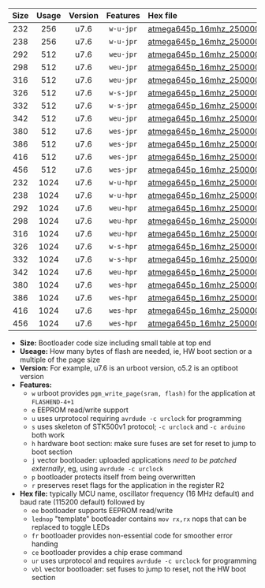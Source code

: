 |Size|Usage|Version|Features|Hex file|
|:-:|:-:|:-:|:-:|:--|
|232|256|u7.6|`w-u-jpr`|[atmega645p_16mhz_250000bps_ur_vbl.hex](https://raw.githubusercontent.com/stefanrueger/urboot/main//atmega645p_16mhz_250000bps_ur_vbl.hex)|
|238|256|u7.6|`w-u-jpr`|[atmega645p_16mhz_250000bps_lednop_ur_vbl.hex](https://raw.githubusercontent.com/stefanrueger/urboot/main//atmega645p_16mhz_250000bps_lednop_ur_vbl.hex)|
|292|512|u7.6|`weu-jpr`|[atmega645p_16mhz_250000bps_ee_ur_vbl.hex](https://raw.githubusercontent.com/stefanrueger/urboot/main//atmega645p_16mhz_250000bps_ee_ur_vbl.hex)|
|298|512|u7.6|`weu-jpr`|[atmega645p_16mhz_250000bps_ee_lednop_ur_vbl.hex](https://raw.githubusercontent.com/stefanrueger/urboot/main//atmega645p_16mhz_250000bps_ee_lednop_ur_vbl.hex)|
|316|512|u7.6|`weu-jpr`|[atmega645p_16mhz_250000bps_ee_lednop_fr_ur_vbl.hex](https://raw.githubusercontent.com/stefanrueger/urboot/main//atmega645p_16mhz_250000bps_ee_lednop_fr_ur_vbl.hex)|
|326|512|u7.6|`w-s-jpr`|[atmega645p_16mhz_250000bps_vbl.hex](https://raw.githubusercontent.com/stefanrueger/urboot/main//atmega645p_16mhz_250000bps_vbl.hex)|
|332|512|u7.6|`w-s-jpr`|[atmega645p_16mhz_250000bps_lednop_vbl.hex](https://raw.githubusercontent.com/stefanrueger/urboot/main//atmega645p_16mhz_250000bps_lednop_vbl.hex)|
|342|512|u7.6|`weu-jpr`|[atmega645p_16mhz_250000bps_ee_lednop_fr_ce_ur_vbl.hex](https://raw.githubusercontent.com/stefanrueger/urboot/main//atmega645p_16mhz_250000bps_ee_lednop_fr_ce_ur_vbl.hex)|
|380|512|u7.6|`wes-jpr`|[atmega645p_16mhz_250000bps_ee_vbl.hex](https://raw.githubusercontent.com/stefanrueger/urboot/main//atmega645p_16mhz_250000bps_ee_vbl.hex)|
|386|512|u7.6|`wes-jpr`|[atmega645p_16mhz_250000bps_ee_lednop_vbl.hex](https://raw.githubusercontent.com/stefanrueger/urboot/main//atmega645p_16mhz_250000bps_ee_lednop_vbl.hex)|
|416|512|u7.6|`wes-jpr`|[atmega645p_16mhz_250000bps_ee_lednop_fr_vbl.hex](https://raw.githubusercontent.com/stefanrueger/urboot/main//atmega645p_16mhz_250000bps_ee_lednop_fr_vbl.hex)|
|456|512|u7.6|`wes-jpr`|[atmega645p_16mhz_250000bps_ee_lednop_fr_ce_vbl.hex](https://raw.githubusercontent.com/stefanrueger/urboot/main//atmega645p_16mhz_250000bps_ee_lednop_fr_ce_vbl.hex)|
|232|1024|u7.6|`w-u-hpr`|[atmega645p_16mhz_250000bps_ur.hex](https://raw.githubusercontent.com/stefanrueger/urboot/main//atmega645p_16mhz_250000bps_ur.hex)|
|238|1024|u7.6|`w-u-hpr`|[atmega645p_16mhz_250000bps_lednop_ur.hex](https://raw.githubusercontent.com/stefanrueger/urboot/main//atmega645p_16mhz_250000bps_lednop_ur.hex)|
|292|1024|u7.6|`weu-hpr`|[atmega645p_16mhz_250000bps_ee_ur.hex](https://raw.githubusercontent.com/stefanrueger/urboot/main//atmega645p_16mhz_250000bps_ee_ur.hex)|
|298|1024|u7.6|`weu-hpr`|[atmega645p_16mhz_250000bps_ee_lednop_ur.hex](https://raw.githubusercontent.com/stefanrueger/urboot/main//atmega645p_16mhz_250000bps_ee_lednop_ur.hex)|
|316|1024|u7.6|`weu-hpr`|[atmega645p_16mhz_250000bps_ee_lednop_fr_ur.hex](https://raw.githubusercontent.com/stefanrueger/urboot/main//atmega645p_16mhz_250000bps_ee_lednop_fr_ur.hex)|
|326|1024|u7.6|`w-s-hpr`|[atmega645p_16mhz_250000bps.hex](https://raw.githubusercontent.com/stefanrueger/urboot/main//atmega645p_16mhz_250000bps.hex)|
|332|1024|u7.6|`w-s-hpr`|[atmega645p_16mhz_250000bps_lednop.hex](https://raw.githubusercontent.com/stefanrueger/urboot/main//atmega645p_16mhz_250000bps_lednop.hex)|
|342|1024|u7.6|`weu-hpr`|[atmega645p_16mhz_250000bps_ee_lednop_fr_ce_ur.hex](https://raw.githubusercontent.com/stefanrueger/urboot/main//atmega645p_16mhz_250000bps_ee_lednop_fr_ce_ur.hex)|
|380|1024|u7.6|`wes-hpr`|[atmega645p_16mhz_250000bps_ee.hex](https://raw.githubusercontent.com/stefanrueger/urboot/main//atmega645p_16mhz_250000bps_ee.hex)|
|386|1024|u7.6|`wes-hpr`|[atmega645p_16mhz_250000bps_ee_lednop.hex](https://raw.githubusercontent.com/stefanrueger/urboot/main//atmega645p_16mhz_250000bps_ee_lednop.hex)|
|416|1024|u7.6|`wes-hpr`|[atmega645p_16mhz_250000bps_ee_lednop_fr.hex](https://raw.githubusercontent.com/stefanrueger/urboot/main//atmega645p_16mhz_250000bps_ee_lednop_fr.hex)|
|456|1024|u7.6|`wes-hpr`|[atmega645p_16mhz_250000bps_ee_lednop_fr_ce.hex](https://raw.githubusercontent.com/stefanrueger/urboot/main//atmega645p_16mhz_250000bps_ee_lednop_fr_ce.hex)|

- **Size:** Bootloader code size including small table at top end
- **Useage:** How many bytes of flash are needed, ie, HW boot section or a multiple of the page size
- **Version:** For example, u7.6 is an urboot version, o5.2 is an optiboot version
- **Features:**
  + `w` urboot provides `pgm_write_page(sram, flash)` for the application at `FLASHEND-4+1`
  + `e` EEPROM read/write support
  + `u` uses urprotocol requiring `avrdude -c urclock` for programming
  + `s` uses skeleton of STK500v1 protocol; `-c urclock` and `-c arduino` both work
  + `h` hardware boot section: make sure fuses are set for reset to jump to boot section
  + `j` vector bootloader: uploaded applications *need to be patched externally*, eg, using `avrdude -c urclock`
  + `p` bootloader protects itself from being overwritten
  + `r` preserves reset flags for the application in the register R2
- **Hex file:** typically MCU name, oscillator frequency (16 MHz default) and baud rate (115200 default) followed by
  + `ee` bootloader supports EEPROM read/write
  + `lednop` "template" bootloader contains `mov rx,rx` nops that can be replaced to toggle LEDs
  + `fr` bootloader provides non-essential code for smoother error handing
  + `ce` bootloader provides a chip erase command
  + `ur` uses urprotocol and requires `avrdude -c urclock` for programming
  + `vbl` vector bootloader: set fuses to jump to reset, not the HW boot section
